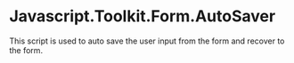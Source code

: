 # Javascript.Toolkit.Form.AutoSaver
This script is used to auto save the user input from the form and recover to the form.
